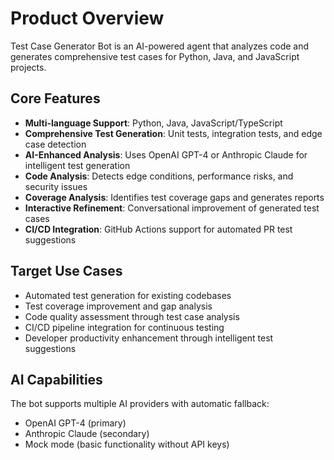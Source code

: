 # Product Overview

Test Case Generator Bot is an AI-powered agent that analyzes code and generates comprehensive test cases for Python, Java, and JavaScript projects.

## Core Features

- **Multi-language Support**: Python, Java, JavaScript/TypeScript
- **Comprehensive Test Generation**: Unit tests, integration tests, and edge case detection
- **AI-Enhanced Analysis**: Uses OpenAI GPT-4 or Anthropic Claude for intelligent test generation
- **Code Analysis**: Detects edge conditions, performance risks, and security issues
- **Coverage Analysis**: Identifies test coverage gaps and generates reports
- **Interactive Refinement**: Conversational improvement of generated test cases
- **CI/CD Integration**: GitHub Actions support for automated PR test suggestions

## Target Use Cases

- Automated test generation for existing codebases
- Test coverage improvement and gap analysis
- Code quality assessment through test case analysis
- CI/CD pipeline integration for continuous testing
- Developer productivity enhancement through intelligent test suggestions

## AI Capabilities

The bot supports multiple AI providers with automatic fallback:
- OpenAI GPT-4 (primary)
- Anthropic Claude (secondary)
- Mock mode (basic functionality without API keys)